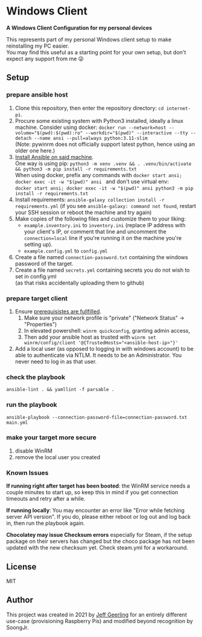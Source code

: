 # Windows Client

**A Windows Client Configuration for my personal devices**

This represents part of my personal Windows client setup to make reinstalling my PC easier.  
You may find this useful as a starting point for your own setup, but don't expect any support from me 😜  

## Setup

### prepare ansible host
  1. Clone this repository, then enter the repository directory: `cd internet-pi`.
  2. Procure some existing system with Python3 installed, ideally a linux machine. Consider using docker:
    `docker run --network=host --volume="$(pwd):$(pwd):ro" --workdir="$(pwd)" --interactive --tty --detach --name ansi --pull=always python:3.11-slim`  
    (Note: pywinrm does not officially support latest python, hence using an older one here.)
  3. [Install Ansible on said machine](https://docs.ansible.com/ansible/latest/installation_guide/intro_installation.html).  
  One way is using pip: `python3 -m venv .venv && . .venv/bin/activate && python3 -m pip install -r requirements.txt`  
  When using docker, prefix any commands with `docker start ansi; docker exec -it -w "$(pwd)" ansi ` and don't use virtual env:  
  `docker start ansi; docker exec -it -w "$(pwd)" ansi python3 -m pip install -r requirements.txt`
  4. Install requirements: `ansible-galaxy collection install -r requirements.yml` (if you see `ansible-galaxy: command not found`, restart your SSH session or reboot the machine and try again)
  5. Make copies of the following files and customize them to your liking:
     - `example.inventory.ini` to `inventory.ini` (replace IP address with your client's IP, or comment that line and uncomment the `connection=local` line if you're running it on the machine you're setting up).
     - `example.config.yml` to `config.yml`
  6. Create a file named `connection-password.txt` containing the windows password of the target.
  7. Create a file named `secrets.yml` containing secrets you do not wish to set in config.yml  
    (as that risks accidentally uploading them to github)

### prepare target client
1. Ensure [prerequisistes are fullfilled](https://docs.ansible.com/ansible/latest//os_guide/windows_setup.html#windows-setup).
   1. Make sure your network profile is "private" ("Network Status" -> "Properties")
   1. In elevated powershell: `winrm quickconfig`, granting admin access,  
   1. Then add your ansible host as trusted with `winrm set winrm/config/client '@{TrustedHosts="<ansible-host-ip>"}'`
1. Add a local user (as opposed to logging in with windows account) to be able to authenticate via NTLM. It needs to be an Administrator. You never need to log in as that user.

### check the playbook
`ansible-lint . && yamllint -f parsable .`

### run the playbook
`ansible-playbook --connection-password-file=connection-password.txt main.yml`

### make your target more secure
1. disable WinRM
1. remove the local user you created

### Known Issues

**If running right after target has been booted**: the WinRM service needs a couple minutes to start up, so keep this in mind if you get connection timeouts and retry after a while.

**If running locally**: You may encounter an error like "Error while fetching server API version". If you do, please either reboot or log out and log back in, then run the playbook again.

**Chocolatey may issue Checksum errors** especially for Steam, if the setup package on their servers has changed but the choco package has not been updated with the new checksum yet. Check steam.yml for a workaround.
## License

MIT

## Author

This project was created in 2021 by [Jeff Geerling](https://www.jeffgeerling.com/) for an entirely different use-case (provisioning Raspberry Pis) and modified beyond recognition by SoongJr.
